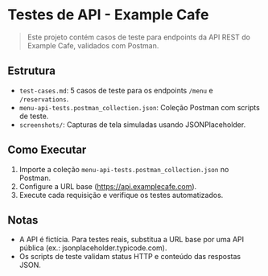 # Testes de API - Example Cafe

> Este projeto contém casos de teste para endpoints da API REST do Example Cafe, validados com Postman.

## Estrutura

- `test-cases.md`: 5 casos de teste para os endpoints `/menu` e `/reservations`.
- `menu-api-tests.postman_collection.json`: Coleção Postman com scripts de teste.
- `screenshots/`: Capturas de tela simuladas usando JSONPlaceholder.

## Como Executar

1. Importe a coleção `menu-api-tests.postman_collection.json` no Postman.
2. Configure a URL base (https://api.examplecafe.com).
3. Execute cada requisição e verifique os testes automatizados.

## Notas

- A API é fictícia. Para testes reais, substitua a URL base por uma API pública (ex.: jsonplaceholder.typicode.com).
- Os scripts de teste validam status HTTP e conteúdo das respostas JSON.
